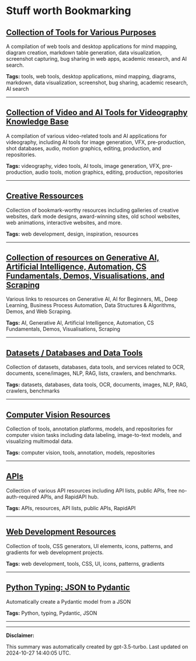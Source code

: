 # Stuff worth Bookmarking

## [Collection of Tools for Various Purposes](./tools.md)

A compilation of web tools and desktop applications for mind mapping, diagram creation, markdown table generation, data visualization, screenshot capturing, bug sharing in web apps, academic research, and AI search.

**Tags:** tools, web tools, desktop applications, mind mapping, diagrams, markdown, data visualization, screenshot, bug sharing, academic research, AI search

---

## [Collection of Video and AI Tools for Videography Knowledge Base](./videography.md)

A compilation of various video-related tools and AI applications for videography, including AI tools for image generation, VFX, pre-production, shot databases, audio, motion graphics, editing, production, and repositories.

**Tags:** videography, video tools, AI tools, image generation, VFX, pre-production, audio tools, motion graphics, editing, production, repositories

---

## [Creative Ressources](./creative.md)

Collection of bookmark-worthy resources including galleries of creative websites, dark mode designs, award-winning sites, old school websites, web animations, interactive websites, and more.

**Tags:** web development, design, inspiration, resources

---

## [Collection of resources on Generative AI, Artificial Intelligence, Automation, CS Fundamentals, Demos, Visualisations, and Scraping](./learning.md)

Various links to resources on Generative AI, AI for Beginners, ML, Deep Learning, Business Process Automation, Data Structures & Algorithms, Demos, and Web Scraping.

**Tags:** AI, Generative AI, Artificial Intelligence, Automation, CS Fundamentals, Demos, Visualisations, Scraping

---

## [Datasets / Databases and Data Tools](./data.md)

Collection of datasets, databases, data tools, and services related to OCR, documents, scene/images, NLP, RAG, lists, crawlers, and benchmarks.

**Tags:** datasets, databases, data tools, OCR, documents, images, NLP, RAG, crawlers, benchmarks

---

## [Computer Vision Resources](./computer-vision.md)

Collection of tools, annotation platforms, models, and repositories for computer vision tasks including data labeling, image-to-text models, and visualizing multimodal data.

**Tags:** computer vision, tools, annotation, models, repositories

---

## [APIs](./api.md)

Collection of various API resources including API lists, public APIs, free no-auth-required APIs, and RapidAPI hub.

**Tags:** APIs, resources, API lists, public APIs, RapidAPI

---

## [Web Development Resources](./web-development.md)

Collection of tools, CSS generators, UI elements, icons, patterns, and gradients for web development projects.

**Tags:** web development, tools, CSS, UI, icons, patterns, gradients

---

## [Python Typing: JSON to Pydantic](./python.md)

Automatically create a Pydantic model from a JSON

**Tags:** Python, typing, Pydantic, JSON

---

---

**Disclaimer:**

This summary was automatically created by gpt-3.5-turbo. Last updated on 2024-10-27 14:40:05 UTC.

